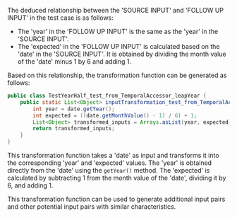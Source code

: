 The deduced relationship between the 'SOURCE INPUT' and 'FOLLOW UP INPUT' in the test case is as follows:

- The 'year' in the 'FOLLOW UP INPUT' is the same as the 'year' in the 'SOURCE INPUT'.
- The 'expected' in the 'FOLLOW UP INPUT' is calculated based on the 'date' in the 'SOURCE INPUT'. It is obtained by dividing the month value of the 'date' minus 1 by 6 and adding 1.

Based on this relationship, the transformation function can be generated as follows:

```java
public class TestYearHalf_test_from_TemporalAccessor_leapYear {
    public static List<Object> inputTransformation_test_from_TemporalAccessor_leapYear(LocalDate date)  {
        int year = date.getYear();
        int expected = ((date.getMonthValue() - 1) / 6) + 1;
        List<Object> transformed_inputs = Arrays.asList(year, expected);
        return transformed_inputs;
    }
}
```

This transformation function takes a 'date' as input and transforms it into the corresponding 'year' and 'expected' values. The 'year' is obtained directly from the 'date' using the `getYear()` method. The 'expected' is calculated by subtracting 1 from the month value of the 'date', dividing it by 6, and adding 1.

This transformation function can be used to generate additional input pairs and other potential input pairs with similar characteristics.